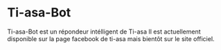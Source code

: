 # Ti-asa-Bot
Ti-asa-Bot est un répondeur intélligent de Ti-asa
Il est actuellement disponible sur la page facebook de ti-asa mais bientôt sur le site officiel.
